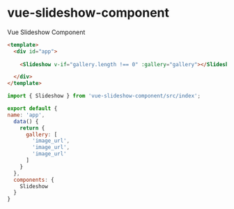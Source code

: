 # vue-slideshow-component
Vue Slideshow Component

```html
<template>
  <div id="app">
    
    <Slideshow v-if="gallery.length !== 0" :gallery="gallery"></Slideshow>

  </div>
</template>
```

```javascript
import { Slideshow } from 'vue-slideshow-component/src/index';

export default {
name: 'app',
  data() {
    return {
      gallery: [
        'image_url',
        'image_url',
        'image_url'
      ]
    }
  },
  components: {
    Slideshow
  }
}
```
